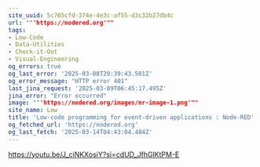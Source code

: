 ```yaml
---
site_uuid: 5c705cfd-374e-4e3c-af55-d3c32b27db4c
url: ""'https://nodered.org'""
tags:
- Low-Code
- Data-Utilities
- Check-it-Out
- Visual-Engineering
og_errors: true
og_last_error: '2025-03-08T20:39:43.501Z'
og_error_message: "HTTP error 401"
last_jina_request: '2025-03-09T06:45:17.495Z'
jina_error: "Error occurred"
image: ""'https://nodered.org/images/nr-image-1.png'""
site_name: Low
title: 'Low-code programming for event-driven applications : Node-RED'
og_fetched_url: 'https://nodered.org'
og_last_fetch: '2025-03-14T04:43:04.484Z'
---
```


https://youtu.be/J_ciNKXosiY?si=cdUD_JfhGlKtPM-E
